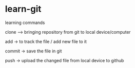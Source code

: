 # learn-git
learning
commands 

clone --> bringing repository from git to local device/computer 

add -> to track the file / add new file to it

commit -> save  the file in git 

push -> upload the changed file from local device to github 
